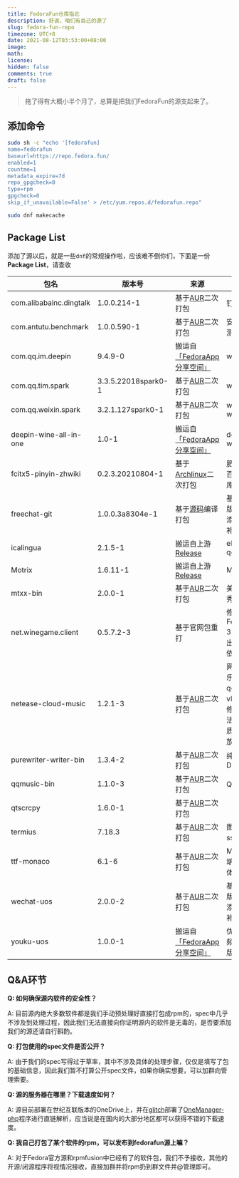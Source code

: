 ```yaml
---
title: FedoraFun仓库指北
description: 好诶，咱们有自己的源了
slug: fedora-fun-repo
timezone: UTC+8
date: 2021-08-12T03:53:00+08:00
image: 
math: 
license: 
hidden: false
comments: true
draft: false
---
```


> 拖了得有大概小半个月了，总算是把我们FedoraFun的源支起来了。

## 添加命令

```bash
sudo sh -c "echo '[fedorafun]
name=fedorafun
baseurl=https://repo.fedora.fun/
enabled=1
countme=1
metadata_expire=7d
repo_gpgcheck=0
type=rpm
gpgcheck=0
skip_if_unavailable=False' > /etc/yum.repos.d/fedorafun.repo"

sudo dnf makecache
```

## Package List

添加了源以后，就是一些`dnf`的常规操作啦，应该难不倒你们，下面是一份**Package List**，请查收

| 包名                    | 版本号              | 来源                                                         | 注                                                           |
| ----------------------- | ------------------- | ------------------------------------------------------------ | ------------------------------------------------------------ |
| com.alibabainc.dingtalk | 1.0.0.214-1         | 基于[AUR](https://aur.archlinux.org/packages/com.alibabainc.dingtalk/)二次打包 | 钉钉内测                                                     |
| com.antutu.benchmark    | 1.0.0.590-1         | 基于[AUR](https://aur.archlinux.org/packages/com.antutu.benchmark/)二次打包 | 安兔兔评测                                                   |
| com.qq.im.deepin        | 9.4.9-0             | 搬运自[「FedoraApp分享空间」](http://v21cesc.ys168.com/)     | wine-qq                                                      |
| com.qq.tim.spark        | 3.3.5.22018spark0-1 | 基于[AUR](https://aur.archlinux.org/packages/com.qq.tim.spark/)二次打包 | wine-tim                                                     |
| com.qq.weixin.spark     | 3.2.1.127spark0-1   | 基于[AUR](https://aur.archlinux.org/packages/com.qq.weixin.spark/)二次打包 | wine-wechat                                                  |
| deepin-wine-all-in-one  | 1.0-1               | 搬运自[「FedoraApp分享空间」](http://v21cesc.ys168.com/)     | deepin-wine                                                  |
| fcitx5-pinyin-zhwiki    | 0.2.3.20210804-1    | 基于[Archlinux](https://archlinux.org/packages/community/any/fcitx5-pinyin-zhwiki/)二次打包 | 肥猫维基百万大词库                                           |
| freechat-git            | 1.0.0.3a8304e-1     | 基于[源码](https://github.com/eNkru/freechat/)编译打包       | 基于网页版微信，添加UOS补丁                                  |
| icalingua               | 2.1.5-1             | 搬运自上游[Release](https://github.com/Clansty/Icalingua/releases/) | electron-qq                                                  |
| Motrix                  | 1.6.11-1            | 搬运自上游[Release](https://github.com/agalwood/Motrix/releases/) | Motrix                                                       |
| mtxx-bin                | 2.0.0-1             | 基于[AUR](https://aur.archlinux.org/packages/mtxx-bin/)二次打包 | 美图秀秀，原生                                               |
| net.winegame.client     | 0.5.7.2-3           | 基于官网包重打                                               | 修复在Fedora 34上表现出的错误依赖                            |
| netease-cloud-music     | 1.2.1-3             | 基于[AUR](https://aur.archlinux.org/packages/netease-cloud-music-imflacfix/)二次打包 | 网易云音乐，添加qcef与vlc补丁以修复输入法和高品质音乐播放问题 |
| purewriter-writer-bin   | 1.3.4-2             | 基于[AUR](https://aur.archlinux.org/packages/purewriter-desktop-bin/)二次打包 | 纯纯写作Desktop                                              |
| qqmusic-bin             | 1.1.0-3             | 基于[AUR](https://aur.archlinux.org/packages/qqmusic-bin/)二次打包 | QQ音乐                                                       |
| qtscrcpy                | 1.6.0-1             | 基于[AUR](https://aur.archlinux.org/packages/qtscrcpy/)二次打包 |                                                              |
| termius                 | 7.18.3              | 基于[AUR](https://aur.archlinux.org/packages/termius/ )二次打包 | 图形化ssh软件                                                |
| ttf-monaco              | 6.1-6               | 基于[AUR](https://aur.archlinux.org/packages/ttf-monaco/)二次打包 | MacOS终端御用字体                                            |
| wechat-uos              | 2.0.0-2             | 基于[AUR](https://aur.archlinux.org/packages/wechat-uos/)二次打包 | 基于网页版微信，添加UOS补丁                                  |
| youku-uos               | 1.0.0-1             | 搬运自[「FedoraApp分享空间」](http://v21cesc.ys168.com/)     | 优酷视频，官方版                                             |

[//]: # "以上请按照首字母进行排序"

## Q&A环节

**Q: 如何确保源内软件的安全性？**

A: 目前源内绝大多数软件都是我们手动预处理好直接打包成rpm的，spec中几乎不涉及到处理过程，因此我们无法直接向你证明源内的软件是无毒的，是否要添加我们的源还请自行斟酌。

**Q: 打包使用的spec文件是否公开？**

A: 由于我们的spec写得过于草率，其中不涉及具体的处理步骤，仅仅是填写了包的基础信息，因此我们暂不打算公开spec文件，如果你确实想要，可以加群向管理索要。

**Q: 源的服务器在哪里？下载速度如何？**

A: 源目前部署在世纪互联版本的OneDrive上，并在[glitch](https://glitch.com/)部署了[OneManager-php](https://github.com/qkqpttgf/OneManager-php)程序进行直链解析，应当说是在国内的大部分地区都可以获得不错的下载速度。

**Q: 我自己打包了某个软件的rpm，可以发布到fedorafun源上嘛？**

A: 对于Fedora官方源和rpmfusion中已经有了的软件包，我们不予接收，其他的开源/闭源程序将视情况接收，直接加群并将rpm扔到群文件并@管理即可。

